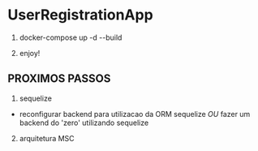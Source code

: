 # UserRegistrationApp

1. docker-compose up -d --build

2. enjoy!

## PROXIMOS PASSOS
1. sequelize
 - reconfigurar backend para utilizacao da ORM sequelize *OU* fazer um backend do 'zero' utilizando sequelize
2. arquitetura MSC
